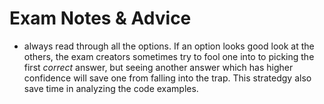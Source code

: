 # Exam Notes & Advice 
- always read through all the options. If an option looks good look at the others, the exam creators sometimes try to fool one into to picking the first _correct_ answer, but seeing another answer which has higher confidence will save one from falling into the trap. This stratedgy also save time in analyzing the code examples.
